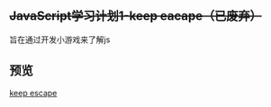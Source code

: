 ## ~~JavaScript学习计划1-keep eacape（已废弃）~~
  旨在通过开发小游戏来了解js

## 预览
 [keep escape](https://xdxt.github.io/study-plan-keep_eacape/keep_escape.html)  
